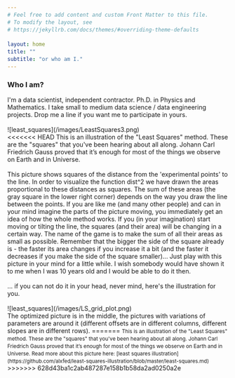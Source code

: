 ```yaml
---
# Feel free to add content and custom Front Matter to this file.
# To modify the layout, see
# https://jekyllrb.com/docs/themes/#overriding-theme-defaults

layout: home
title: ""
subtitle: "or who am I."
---
```

<h3>Who I am?</h3>
I'm a data scientist, independent contractor. Ph.D. in Physics and Mathematics.
I take small to medium data science / data engineering projects. Drop me a line if you want me to participate in yours.
<br><br>
![least_squares](/images/LeastSquares3.png)
<br>
<<<<<<< HEAD
This is an illustration of the "Least Squares" method. These are the "squares" that you've been hearing about all along. Johann Carl Friedrich Gauss proved that it’s enough for most of the things we observe on Earth and in Universe.<br><br>
This picture shows squares of the distance from the 'experimental points' to the line. In order to visualize the function dist^2 we have drawn the areas proportional to these distances as squares. The sum of these areas (the gray square in the lower right corner) depends on the way you draw the line between the points. If you are like me (and many other people) and can in your mind imagine the parts of the picture moving, you immediately get an idea of how the whole method works. If you (in your imagination) start moving or tilting the line, the squares (and their area) will be changing in a certain way. The name of the game is to make the sum of all their areas as small as possible. Remember that the bigger the side of the square already is - the faster its area changes if you increase it a bit (and the faster it decreases if you make the side of the square smaller)... Just play with this picture in your mind for a little while. I wish somebody would have shown it to me when I was 10 years old and I would be able to do it then. <br><br>
... if you can not do it in your head, never mind, here's the illustration for you. <br><br>
![least_squares](/images/LS_grid_plot.png)
<br>
The optimized picture is in the middle, the pictures with variations of parameters are around it (different offsets are in different columns, different slopes are in different rows).
=======
<small>This is an illustration of the "Least Squares" method. These are the "squares" that you've been hearing about all along. Johann Carl Friedrich Gauss proved that it’s enough for most of the things we observe on Earth and in Universe. Read more about this picture here: [least squares illustration](https://github.com/alxfed/least-squares-illustration/blob/master/least-squares.md)</small>
>>>>>>> 628d43ba1c2ab487287e158b1b58da2ad0250a2e
<br><br>
